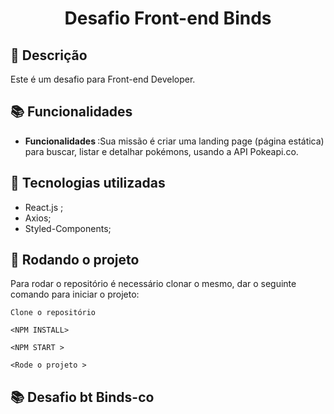 <h1 align="center">Desafio Front-end Binds</h1>

## :memo: Descrição
Este é um desafio para Front-end Developer.

## :books: Funcionalidades
* <b>Funcionalidades </b>:Sua missão é criar uma landing page (página estática) para buscar, listar e detalhar pokémons, usando a API Pokeapi.co.

## :wrench: Tecnologias utilizadas
* React.js ;
* Axios;
* Styled-Components;


## :rocket: Rodando o projeto
Para rodar o repositório é necessário clonar o mesmo, dar o seguinte comando para iniciar o projeto:
```
Clone o repositório
```

```
<NPM INSTALL>
```

```
<NPM START >
```

```
<Rode o projeto >
```

## :books: Desafio bt Binds-co

>



